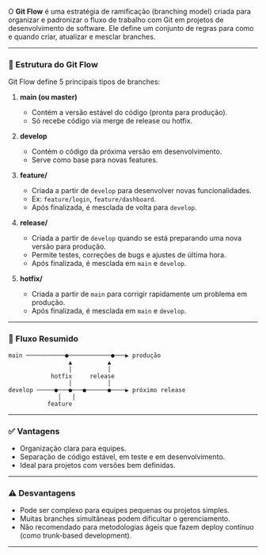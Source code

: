 O **Git Flow** é uma estratégia de ramificação (branching model) criada para organizar e padronizar o fluxo de trabalho com Git em projetos de desenvolvimento de software. Ele define um conjunto de regras para como e quando criar, atualizar e mesclar branches.

---

### 🔧 Estrutura do Git Flow

Git Flow define 5 principais tipos de branches:

1. **main (ou master)**

   * Contém a versão estável do código (pronta para produção).
   * Só recebe código via merge de release ou hotfix.

2. **develop**

   * Contém o código da próxima versão em desenvolvimento.
   * Serve como base para novas features.

3. **feature/**

   * Criada a partir de `develop` para desenvolver novas funcionalidades.
   * Ex: `feature/login`, `feature/dashboard`.
   * Após finalizada, é mesclada de volta para `develop`.

4. **release/**

   * Criada a partir de `develop` quando se está preparando uma nova versão para produção.
   * Permite testes, correções de bugs e ajustes de última hora.
   * Após finalizada, é mesclada em `main` e `develop`.

5. **hotfix/**

   * Criada a partir de `main` para corrigir rapidamente um problema em produção.
   * Após finalizada, é mesclada em `main` e `develop`.

---

### 🔁 Fluxo Resumido

```plaintext
main ───────────●────────────●───▶ produção
                 ▲          ▲
                 │          │
            hotfix     release
                 │          │
develop ─────●───●───●──────●────▶ próximo release
              │   │
           feature
```

---

### ✅ Vantagens

* Organização clara para equipes.
* Separação de código estável, em teste e em desenvolvimento.
* Ideal para projetos com versões bem definidas.

---

### ⚠️ Desvantagens

* Pode ser complexo para equipes pequenas ou projetos simples.
* Muitas branches simultâneas podem dificultar o gerenciamento.
* Não recomendado para metodologias ágeis que fazem deploy contínuo (como trunk-based development).

---
